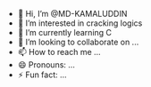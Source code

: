 - 👋 Hi, I’m @MD-KAMALUDDIN
- 👀 I’m interested in cracking logics
- 🌱 I’m currently learning C 
- 💞️ I’m looking to collaborate on ...
- 📫 How to reach me ...
- 😄 Pronouns: ...
- ⚡ Fun fact: ...

<!---
MD-KAMALUDDIN/MD-KAMALUDDIN is a ✨ special ✨ repository because its `README.md` (this file) appears on your GitHub profile.
You can click the Preview link to take a look at your changes.
--->

